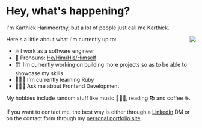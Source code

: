 # Hey, what's happening?

I'm Karthick Harimoorthy, but a lot of people just call me Karthick.

Here's a little about what I'm currently up to:
  <img align="right" src="https://github-readme-stats.vercel.app/api/?username=umairarshadbutt&show_icons=true&hide_border=true" />

- 🔥 I work as a software engineer
- 🦙 Pronouns: [He/Him/His/Himself](https://pronoun.is/he)
- 🏗 I’m currently working on building more projects so as to be able to showcase my skills
- 🧙🏻‍♂️ I'm currently learning Ruby
- 👨🏻‍🎓 Ask me about Frontend Development

My hobbies include random stuff like music 👨🏻‍🎤, reading 📚 and coffee ☕️.

If you want to contact me, the best way is either through a [LinkedIn](https://www.linkedin.com/in/karthick-harimoorthy/) DM or on the contact form through my [personal portfolio site](http://umairarshad.me/).


<!--
**umairarshadbutt/umairarshadbutt** is a ✨ _special_ ✨ repository because its `README.md` (this file) appears on your GitHub profile.

Here are some ideas to get you started:

- 🔭 I’m currently working on ...
- 🌱 I’m currently learning ...
- 👯 I’m looking to collaborate on ...
- 🤔 I’m looking for help with ...
- 💬 Ask me about ...
- 📫 How to reach me: ...
- 😄 Pronouns: ...
- ⚡ Fun fact: ...


###  📫 How to reach me

- website: [@umairarshad.me](https://umairarshad.me/)
- twitter: [@its_UmairArshad](https://twitter.com/its_UmairArshad)
- medium: [@umair6622](https://medium.com/@umair6622)
- linkedin: [@umair-arshad-butt](https://www.linkedin.com/in/umair-arshad-butt/)
-->
